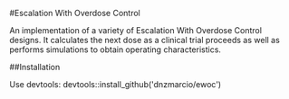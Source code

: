 #Escalation With Overdose Control

An implementation of a variety of Escalation With Overdose Control
    designs. It calculates the next dose as a clinical trial proceeds as well as
    performs simulations to obtain operating characteristics.
    
##Installation

Use devtools:
devtools::install_github('dnzmarcio/ewoc')
